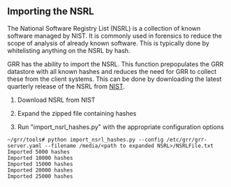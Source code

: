 ## Importing the NSRL

The National Software Registry List (NSRL) is a collection of known
software managed by NIST. It is commonly used in forensics to reduce the
scope of analysis of already known software. This is typically done by
whitelisting anything on the NSRL by hash.

GRR has the ability to import the NSRL. This function prepopulates the
GRR datastore with all known hashes and reduces the need for GRR to
collect these from the client systems. This can be done by downloading
the latest quarterly release of the NSRL from
[NIST](http://www.nsrl.nist.gov/Downloads.htm#isos).

1.  Download NSRL from NIST

2.  Expand the zipped file containing hashes

3.  Run "import\_nsrl\_hashes.py" with the appropriate configuration
    options

<!-- end list -->

    ~/grr/tools# python import_nsrl_hashes.py --config /etc/grr/grr-server.yaml --filename /media/<path to expanded NSRL>/NSRLFile.txt
    Imported 5000 hashes
    Imported 10000 hashes
    Imported 15000 hashes
    Imported 20000 hashes
    Imported 25000 hashes